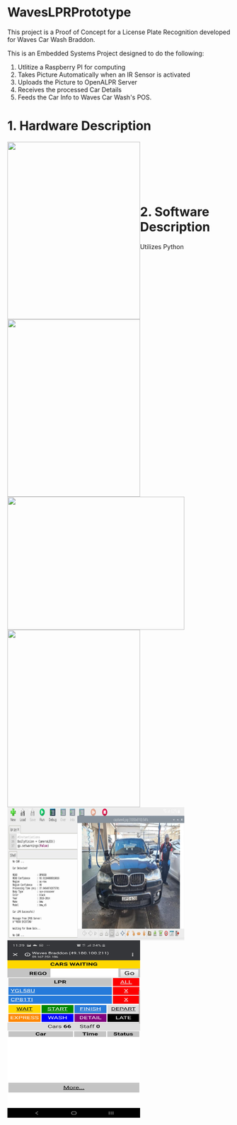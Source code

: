 # WavesLPRPrototype 

This project is a Proof of Concept for a License Plate Recognition developed for Waves Car Wash Braddon. 

This is an Embedded Systems Project designed to do the following:

1) Utlitize a Raspberry PI for computing
2) Takes Picture Automatically when an IR Sensor is activated
3) Uploads the Picture to OpenALPR Server 
4) Receives the processed Car Details
5) Feeds the Car Info to Waves Car Wash's POS. 

# 1. Hardware Description

<img align="left" width="300" height="400" src="/images/prototypeFV.jpg">
<br /> 

<img align="left" width="300" height="400" src="/images/prototypeBV.jpg">
<br /> 

<img align="left" width="400" height="300" src="/images/prototypeIV.jpg">
<br /> 

<img align="left" width="300" height="400" src="/images/prototypeLEDs.jpg">
<br /> 

<img align="left" width="400" height="300" src="/images/outputPI.jpg">
<br /> 

<img align="left" width="300" height="400" src="/images/outputPOS.jpg">
<br /> 

# 2. Software Description
Utilizes Python
